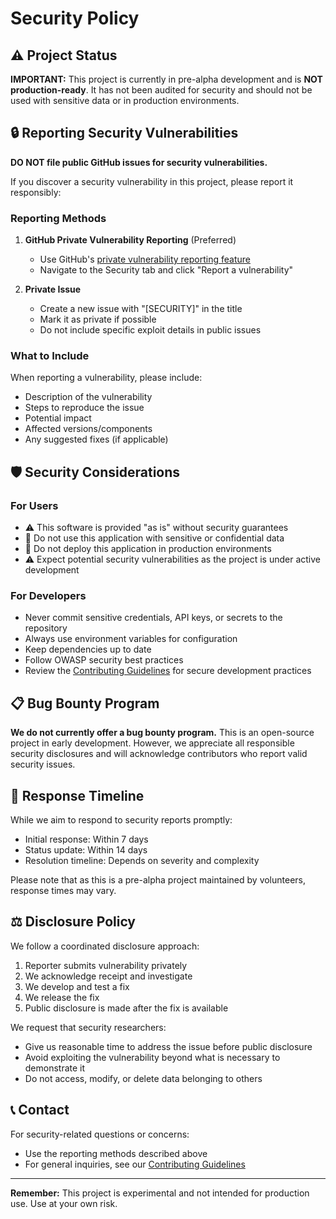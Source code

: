 # Security Policy

## ⚠️ Project Status

**IMPORTANT:** This project is currently in pre-alpha development and is **NOT production-ready**. It has not been audited for security and should not be used with sensitive data or in production environments.

## 🔒 Reporting Security Vulnerabilities

**DO NOT file public GitHub issues for security vulnerabilities.**

If you discover a security vulnerability in this project, please report it responsibly:

### Reporting Methods

1. **GitHub Private Vulnerability Reporting** (Preferred)
   - Use GitHub's [private vulnerability reporting feature](https://docs.github.com/en/code-security/security-advisories/guidance-on-reporting-and-writing/privately-reporting-a-security-vulnerability)
   - Navigate to the Security tab and click "Report a vulnerability"

2. **Private Issue**
   - Create a new issue with "[SECURITY]" in the title
   - Mark it as private if possible
   - Do not include specific exploit details in public issues

### What to Include

When reporting a vulnerability, please include:

- Description of the vulnerability
- Steps to reproduce the issue
- Potential impact
- Affected versions/components
- Any suggested fixes (if applicable)

## 🛡️ Security Considerations

### For Users

- ⚠️ This software is provided "as is" without security guarantees
- 🚫 Do not use this application with sensitive or confidential data
- 🚫 Do not deploy this application in production environments
- ⚠️ Expect potential security vulnerabilities as the project is under active development

### For Developers

- Never commit sensitive credentials, API keys, or secrets to the repository
- Always use environment variables for configuration
- Keep dependencies up to date
- Follow OWASP security best practices
- Review the [Contributing Guidelines](CONTRIBUTING.md) for secure development practices

## 📋 Bug Bounty Program

**We do not currently offer a bug bounty program.** This is an open-source project in early development. However, we appreciate all responsible security disclosures and will acknowledge contributors who report valid security issues.

## 🔄 Response Timeline

While we aim to respond to security reports promptly:

- Initial response: Within 7 days
- Status update: Within 14 days
- Resolution timeline: Depends on severity and complexity

Please note that as this is a pre-alpha project maintained by volunteers, response times may vary.

## ⚖️ Disclosure Policy

We follow a coordinated disclosure approach:

1. Reporter submits vulnerability privately
2. We acknowledge receipt and investigate
3. We develop and test a fix
4. We release the fix
5. Public disclosure is made after the fix is available

We request that security researchers:

- Give us reasonable time to address the issue before public disclosure
- Avoid exploiting the vulnerability beyond what is necessary to demonstrate it
- Do not access, modify, or delete data belonging to others

## 📞 Contact

For security-related questions or concerns:

- Use the reporting methods described above
- For general inquiries, see our [Contributing Guidelines](CONTRIBUTING.md)

---

**Remember:** This project is experimental and not intended for production use. Use at your own risk.
